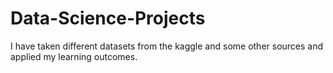 # Data-Science-Projects
I have taken different datasets from the kaggle and some other sources and applied my learning outcomes.
